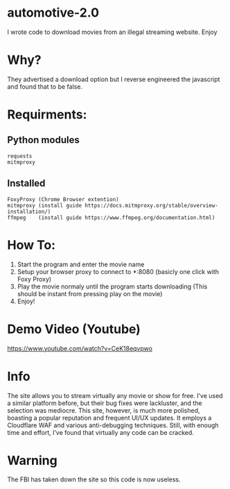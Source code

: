 # automotive-2.0
I wrote code to download movies from an illegal streaming  website. Enjoy


# Why?
They advertised a download option but I reverse engineered the javascript and found that to be false.


# Requirments:
## Python modules
```
requests
mitmproxy
```

## Installed
```
FoxyProxy (Chrome Browser extention)
mitmproxy (install guide https://docs.mitmproxy.org/stable/overview-installation/)
ffmpeg    (install guide https://www.ffmpeg.org/documentation.html)
```


# How To:

1. Start the program and enter the movie name
2. Setup your browser proxy to connect to *:8080 (basicly one click with Foxy Proxy)
3. Play the movie normaly until the program starts downloading (This should be instant from pressing play on the movie)
4. Enjoy!

 # Demo Video (Youtube)
https://www.youtube.com/watch?v=CeK18eqvpwo

# Info

The site allows you to stream virtually any movie or show for free. I’ve used 
a similar platform before, but their bug fixes were lackluster, and the selection
was mediocre. This site, however, is much more polished, boasting a popular
reputation and frequent UI/UX updates. It employs a Cloudflare WAF and various
anti-debugging techniques. Still, with enough time and effort, I’ve found that
virtually any code can be cracked. 

# Warning

The FBI has taken down the site so this code is now useless.
